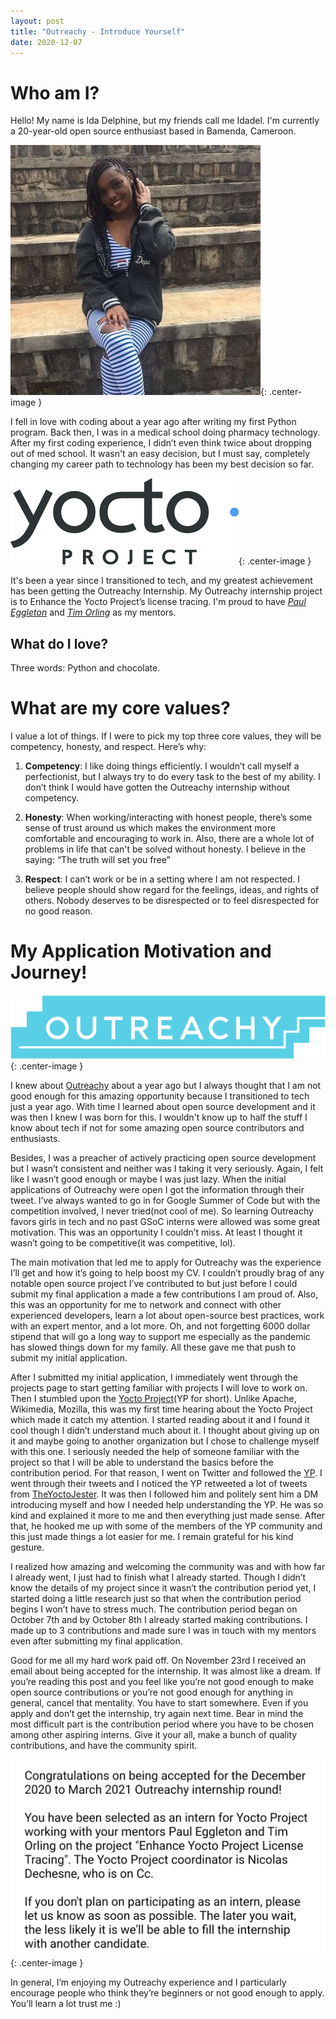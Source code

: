 ```yaml
---
layout: post
title: "Outreachy - Introduce Yourself"
date: 2020-12-07
---
```


# Who am I?
Hello! My name is Ida Delphine, but my friends call me Idadel. I'm currently a 20-year-old open source enthusiast based in Bamenda, Cameroon.

![Ida Delphine's Picture](/assets/images/idadel.jpg "Ida's Pic"){: .center-image }

I fell in love with coding about a year ago after writing my first Python program. Back then, I was in a medical school doing pharmacy technology. After my first coding experience, I didn’t even think twice about dropping out of med school. It wasn't an easy decision, but I must say, completely changing my career path to technology has been my best decision so far.

![Yocto Project Logo](/assets/images/yocto.png "Yocto's Pic"){: .center-image }

It's been a year since I transitioned to tech, and my greatest achievement has been getting the Outreachy Internship. My Outreachy internship project is to Enhance the Yocto Project’s license tracing. I'm proud to have [*Paul Eggleton*](https://github.com/bluelightning) and [*Tim Orling*](https://twitter.com/moto_timo) as my mentors.

## What do I love?
Three words: Python and chocolate.

# What are my core values?
I value a lot of things. If I were to pick my top three core values, they will be competency, honesty, and respect. Here’s why:

1. **Competency**: I like doing things efficiently. I wouldn’t call myself a perfectionist, but I always try to do every task to the best of my ability. I don’t think I would have gotten the Outreachy internship without competency. 

2. **Honesty**: When working/interacting with honest people, there’s some sense of trust around us which makes the environment more comfortable and encouraging to work in. Also, there are a whole lot of problems in life that can't be solved without honesty. I believe in the saying: “The truth will set you free”

3. **Respect**: I can’t work or be in a setting where I am not respected. I believe people should show regard for the feelings, ideas, and rights of others. Nobody deserves to be disrespected or to feel disrespected for no good reason.


# My Application Motivation and Journey!
![Outreachy](/assets/images/outreachyy.png "Outreachy's Pic"){: .center-image }

I knew about [Outreachy](https://www.outreachy.org/) about a year ago but I always thought that I am not good enough for this amazing opportunity because I transitioned to tech just a year ago. With time I learned about open source development and it was then I knew  I was born for this. I wouldn't know up to half the stuff I know about tech if not for some amazing open source contributors and enthusiasts.

Besides, I was a preacher of actively practicing open source development but I wasn’t consistent and neither was I taking it very seriously. Again, I felt like I wasn’t good enough or maybe I was just lazy. When the initial applications of Outreachy were open I got the information through their tweet.  I’ve always wanted to go in for Google Summer of Code but with the competition involved, I never tried(not cool of me). So learning Outreachy favors girls in tech and no past GSoC interns were allowed was some great motivation. This was an opportunity I couldn’t miss. At least I thought it wasn’t going to be competitive(it was competitive, lol).

The main motivation that led me to apply for Outreachy was the experience I’ll get and how it’s going to help boost my CV. I couldn’t proudly brag of any notable open source project I’ve contributed to but just before I could submit my final application a made a few contributions I am proud of. Also, this was an opportunity for me to network and connect with other experienced developers, learn a lot about open-source best practices, work with an expert mentor, and a lot more. Oh, and not forgetting 6000 dollar stipend that will go a long way to support me especially as the pandemic has slowed things down for my family. All these gave me that push to submit my initial application.

After I submitted my initial application, I immediately went through the projects page to start getting familiar with projects I will love to work on. Then I stumbled upon the [Yocto Project](https://www.yoctoproject.org/docs/2.1/yocto-project-qs/yocto-project-qs.html)(YP for short). Unlike Apache, Wikimedia, Mozilla, this was my first time hearing about the Yocto Project which made it catch my attention. I started reading about it and I found it cool though I didn’t understand much about it. I thought about giving up on it and maybe going to another organization but I chose to challenge myself with this one. I seriously needed the help of someone familiar with the project so that I will be able to understand the basics before the contribution period. For that reason, I went on Twitter and followed the [YP](https://twitter.com/yoctoproject). I went through their tweets and I noticed the YP retweeted a lot of tweets from [TheYoctoJester](https://twitter.com/TheYoctoJester). It was then I followed him and politely sent him a DM introducing myself and how I needed help understanding the YP. He was so kind and explained it more to me and then everything just made sense. After that, he hooked me up with some of the members of the YP community and this just made things a lot easier for me. I remain grateful for his kind gesture.


I realized how amazing and welcoming the community was and with how far I already went, I just had to finish what I already started. Though I didn’t know the details of my project since it wasn’t the contribution period yet, I started doing a little research just so that when the contribution period begins I won’t have to stress much. The contribution period began on October 7th and by October 8th I already started making contributions. I made up to 3 contributions and made sure I was in touch with my mentors even after submitting my final application.


Good for me all my hard work paid off. On November 23rd I received an email about being accepted for the internship. It was almost like a dream. If you’re reading this post and you feel like you’re not good enough to make open source contributions or you’re not good enough for anything in general, cancel that mentality. You have to start somewhere. Even if you apply and don’t get the internship, try again next time. Bear in mind the most difficult part is the contribution period where you have to be chosen among other aspiring interns. Give it your all, make a bunch of quality contributions, and have the community spirit.


![Outreachy acceptance email](/assets/images/outreachy_email.jpeg "Outreachyacceptance email Pic"){: .center-image }



In general, I’m enjoying my Outreachy experience and I particularly encourage people who think they’re beginners or not good enough to apply. You’ll learn a lot trust me :)





